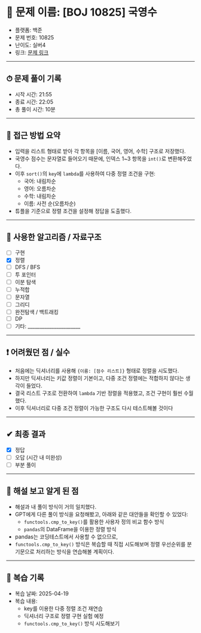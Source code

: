 # 🧠 문제 이름: [BOJ 10825] 국영수

- 플랫폼: 백준
- 문제 번호: 10825
- 난이도: 실버4
- 링크: [문제 링크](https://www.acmicpc.net/problem/10825)

---

## ⏱ 문제 풀이 기록

- 시작 시간: 21:55
- 종료 시간: 22:05
- 총 풀이 시간: 10분

---

## 💭 접근 방법 요약

- 입력을 리스트 형태로 받아 각 항목을 [이름, 국어, 영어, 수학] 구조로 저장했다.
- 국영수 점수는 문자열로 들어오기 때문에, 인덱스 1~3 항목을 `int()`로 변환해주었다.
- 이후 `sort()`의 `key`에 `lambda`를 사용하여 다중 정렬 조건을 구현:
  - 국어: 내림차순
  - 영어: 오름차순
  - 수학: 내림차순
  - 이름: 사전 순(오름차순)
- 튜플을 기준으로 정렬 조건을 설정해 정답을 도출했다.

---

## 🔧 사용한 알고리즘 / 자료구조

- [ ] 구현
- [x] 정렬
- [ ] DFS / BFS
- [ ] 투 포인터
- [ ] 이분 탐색
- [ ] 누적합
- [ ] 문자열
- [ ] 그리디
- [ ] 완전탐색 / 백트래킹
- [ ] DP
- [ ] 기타: ______________________

---

## ❗ 어려웠던 점 / 실수

- 처음에는 딕셔너리를 사용해 `{이름: [점수 리스트]}` 형태로 정렬을 시도했다. 
- 하지만 딕셔너리는 키값 정렬이 기본이고, 다중 조건 정렬에는 적합하지 않다는 생각이 들었다.
- 결국 리스트 구조로 전환하여 `lambda` 기반 정렬을 적용했고, 조건 구현이 훨씬 수월했다.
- 이후 딕셔너리로 다중 조건 정렬이 가능한 구조도 다시 테스트해볼 것이다 
---

## ✔ 최종 결과

- [x] 정답
- [ ] 오답 (시간 내 미완성)
- [ ] 부분 풀이

---

## 📘 해설 보고 알게 된 점

- 해설과 내 풀이 방식이 거의 일치했다.
- GPT에게 다른 풀이 방식을 요청해봤고, 아래와 같은 대안들을 확인할 수 있었다:
    - `functools.cmp_to_key()`를 활용한 사용자 정의 비교 함수 방식
    - `pandas`의 DataFrame을 이용한 정렬 방식
- pandas는 코딩테스트에서 사용할 수 없으므로,
- `functools.cmp_to_key()` 방식은 복습할 때 직접 시도해보며 정렬 우선순위를 분기문으로 처리하는 방식을 연습해볼 계획이다.

---

## 🔁 복습 기록

- 복습 날짜: 2025-04-19
- 복습 내용:
  - key를 이용한 다중 정렬 조건 재연습
  - 딕셔너리 구조로 정렬 구현 실험 예정
  - `functools.cmp_to_key()` 방식 시도해보기